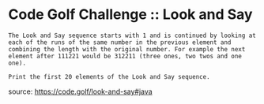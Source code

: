 # Code Golf Challenge :: Look and Say

```
The Look and Say sequence starts with 1 and is continued by looking at each of the runs of the same number in the previous element and combining the length with the original number. For example the next element after 111221 would be 312211 (three ones, two twos and one one).

Print the first 20 elements of the Look and Say sequence.
```

source: https://code.golf/look-and-say#java